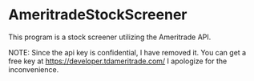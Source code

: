 # AmeritradeStockScreener
This program is a stock screener utilizing the Ameritrade API.

NOTE: Since the api key is confidential, I have removed it. You can get a free key at https://developer.tdameritrade.com/
      I apologize for the inconvenience.
